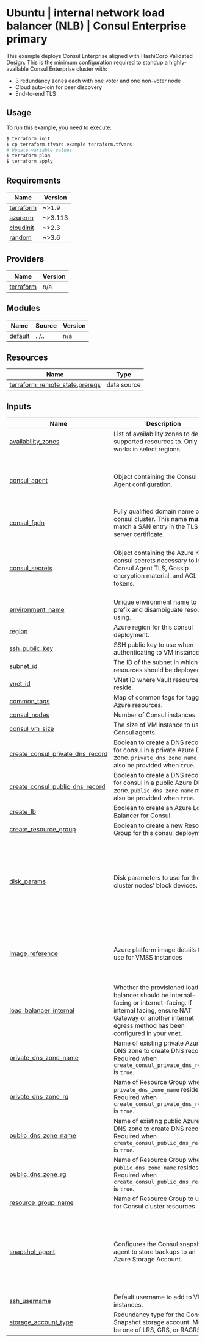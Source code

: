 # Ubuntu | internal network load balancer (NLB) | Consul Enterprise primary

This example deploys Consul Enterprise aligned with HashiCorp Validated Design. This is the minimum configuration required to standup a highly-available Consul Enterprise cluster with:

* 3 redundancy zones each with one voter and one non-voter node
* Cloud auto-join for peer discovery
* End-to-end TLS

## Usage

To run this example, you need to execute:

```bash
$ terraform init
$ cp terraform.tfvars.example terraform.tfvars
# Update variable values
$ terraform plan
$ terraform apply
```

<!-- BEGIN_TF_DOCS -->
## Requirements

| Name | Version |
|------|---------|
| <a name="requirement_terraform"></a> [terraform](#requirement\_terraform) | ~>1.9 |
| <a name="requirement_azurerm"></a> [azurerm](#requirement\_azurerm) | ~>3.113 |
| <a name="requirement_cloudinit"></a> [cloudinit](#requirement\_cloudinit) | ~>2.3 |
| <a name="requirement_random"></a> [random](#requirement\_random) | ~>3.6 |

## Providers

| Name | Version |
|------|---------|
| <a name="provider_terraform"></a> [terraform](#provider\_terraform) | n/a |

## Modules

| Name | Source | Version |
|------|--------|---------|
| <a name="module_default"></a> [default](#module\_default) | ../.. | n/a |

## Resources

| Name | Type |
|------|------|
| [terraform_remote_state.prereqs](https://registry.terraform.io/providers/hashicorp/terraform/latest/docs/data-sources/remote_state) | data source |

## Inputs

| Name | Description | Type | Default | Required |
|------|-------------|------|---------|:--------:|
| <a name="input_availability_zones"></a> [availability\_zones](#input\_availability\_zones) | List of availability zones to deploy supported resources to. Only works in select regions. | `list(string)` | n/a | yes |
| <a name="input_consul_agent"></a> [consul\_agent](#input\_consul\_agent) | Object containing the Consul Agent configuration. | <pre>object({<br/>    bootstrap_acls = optional(bool, true)<br/>    datacenter     = optional(string, "dc1")<br/>    version        = string<br/>  })</pre> | n/a | yes |
| <a name="input_consul_fqdn"></a> [consul\_fqdn](#input\_consul\_fqdn) | Fully qualified domain name of the consul cluster. This name __must__ match a SAN entry in the TLS server certificate. | `string` | n/a | yes |
| <a name="input_consul_secrets"></a> [consul\_secrets](#input\_consul\_secrets) | Object containing the Azure Key consul secrets necessary to inject Consul Agent TLS, Gossip encryption material, and ACL tokens. | <pre>object({<br/>    kind = string<br/>    azure_keyvault = optional(object({<br/>      id = optional(string)<br/>    }), {})<br/>  })</pre> | n/a | yes |
| <a name="input_environment_name"></a> [environment\_name](#input\_environment\_name) | Unique environment name to prefix and disambiguate resources using. | `string` | n/a | yes |
| <a name="input_region"></a> [region](#input\_region) | Azure region for this consul deployment. | `string` | n/a | yes |
| <a name="input_ssh_public_key"></a> [ssh\_public\_key](#input\_ssh\_public\_key) | SSH public key to use when authenticating to VM instances. | `string` | n/a | yes |
| <a name="input_subnet_id"></a> [subnet\_id](#input\_subnet\_id) | The ID of the subnet in which resources should be deployed. | `string` | n/a | yes |
| <a name="input_vnet_id"></a> [vnet\_id](#input\_vnet\_id) | VNet ID where Vault resources will reside. | `string` | n/a | yes |
| <a name="input_common_tags"></a> [common\_tags](#input\_common\_tags) | Map of common tags for taggable Azure resources. | `map(string)` | `{}` | no |
| <a name="input_consul_nodes"></a> [consul\_nodes](#input\_consul\_nodes) | Number of Consul instances. | `number` | `6` | no |
| <a name="input_consul_vm_size"></a> [consul\_vm\_size](#input\_consul\_vm\_size) | The size of VM instance to use for Consul agents. | `string` | `"Standard_D2s_v3"` | no |
| <a name="input_create_consul_private_dns_record"></a> [create\_consul\_private\_dns\_record](#input\_create\_consul\_private\_dns\_record) | Boolean to create a DNS record for consul in a private Azure DNS zone. `private_dns_zone_name` must also be provided when `true`. | `bool` | `false` | no |
| <a name="input_create_consul_public_dns_record"></a> [create\_consul\_public\_dns\_record](#input\_create\_consul\_public\_dns\_record) | Boolean to create a DNS record for consul in a public Azure DNS zone. `public_dns_zone_name` must also be provided when `true`. | `bool` | `false` | no |
| <a name="input_create_lb"></a> [create\_lb](#input\_create\_lb) | Boolean to create an Azure Load Balancer for Consul. | `bool` | `true` | no |
| <a name="input_create_resource_group"></a> [create\_resource\_group](#input\_create\_resource\_group) | Boolean to create a new Resource Group for this consul deployment. | `bool` | `true` | no |
| <a name="input_disk_params"></a> [disk\_params](#input\_disk\_params) | Disk parameters to use for the cluster nodes' block devices. | <pre>object({<br/>    root = object({<br/>      disk_type = optional(string, "Premium_LRS")<br/>      disk_size = optional(number, 32)<br/>    }),<br/>    data = object({<br/>      disk_type = optional(string, "Premium_LRS")<br/>      disk_size = optional(number, 1024)<br/>    })<br/>  })</pre> | <pre>{<br/>  "data": {},<br/>  "root": {}<br/>}</pre> | no |
| <a name="input_image_reference"></a> [image\_reference](#input\_image\_reference) | Azure platform image details to use for VMSS instances | <pre>object({<br/>    publisher = string,<br/>    offer     = string,<br/>    sku       = string,<br/>    version   = string<br/>  })</pre> | <pre>{<br/>  "offer": "0001-com-ubuntu-server-jammy",<br/>  "publisher": "Canonical",<br/>  "sku": "22_04-lts-gen2",<br/>  "version": "latest"<br/>}</pre> | no |
| <a name="input_load_balancer_internal"></a> [load\_balancer\_internal](#input\_load\_balancer\_internal) | Whether the provisioned load balancer should be internal-facing or internet-facing. If internal facing, ensure NAT Gateway or another internet egress method has been configured in your vnet. | `bool` | `false` | no |
| <a name="input_private_dns_zone_name"></a> [private\_dns\_zone\_name](#input\_private\_dns\_zone\_name) | Name of existing private Azure DNS zone to create DNS record in. Required when `create_consul_private_dns_record` is `true`. | `string` | `null` | no |
| <a name="input_private_dns_zone_rg"></a> [private\_dns\_zone\_rg](#input\_private\_dns\_zone\_rg) | Name of Resource Group where `private_dns_zone_name` resides. Required when `create_consul_private_dns_record` is `true`. | `string` | `null` | no |
| <a name="input_public_dns_zone_name"></a> [public\_dns\_zone\_name](#input\_public\_dns\_zone\_name) | Name of existing public Azure DNS zone to create DNS record in. Required when `create_consul_public_dns_record` is `true`. | `string` | `null` | no |
| <a name="input_public_dns_zone_rg"></a> [public\_dns\_zone\_rg](#input\_public\_dns\_zone\_rg) | Name of Resource Group where `public_dns_zone_name` resides. Required when `create_consul_public_dns_record` is `true`. | `string` | `null` | no |
| <a name="input_resource_group_name"></a> [resource\_group\_name](#input\_resource\_group\_name) | Name of Resource Group to use for Consul cluster resources | `string` | `"consul-ent-rg"` | no |
| <a name="input_snapshot_agent"></a> [snapshot\_agent](#input\_snapshot\_agent) | Configures the Consul snapshot agent to store backups to an Azure Storage Account. | <pre>object({<br/>    enabled               = bool<br/>    storage_account_name  = optional(string)<br/>    object_container_name = optional(string)<br/>    azure_environment     = optional(string, "AZURECLOUD")<br/>    interval              = optional(string, "30m")<br/>    retention             = optional(number, 336) # 1 week @ 30m interval<br/>  })</pre> | <pre>{<br/>  "enabled": false<br/>}</pre> | no |
| <a name="input_ssh_username"></a> [ssh\_username](#input\_ssh\_username) | Default username to add to VMSS instances. | `string` | `"azureuser"` | no |
| <a name="input_storage_account_type"></a> [storage\_account\_type](#input\_storage\_account\_type) | Redundancy type for the Consul Snapshot storage account. Must be one of LRS, GRS, or RAGRS. | `string` | `"GRS"` | no |
<!-- END_TF_DOCS -->
